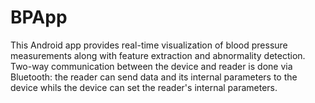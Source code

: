 # BPApp

This Android app provides real-time visualization of blood pressure measurements along with feature extraction and abnormality detection. Two-way communication between the device and reader is done via Bluetooth: the reader can send data and its internal parameters to the device whils the device can set the reader's internal parameters. 
